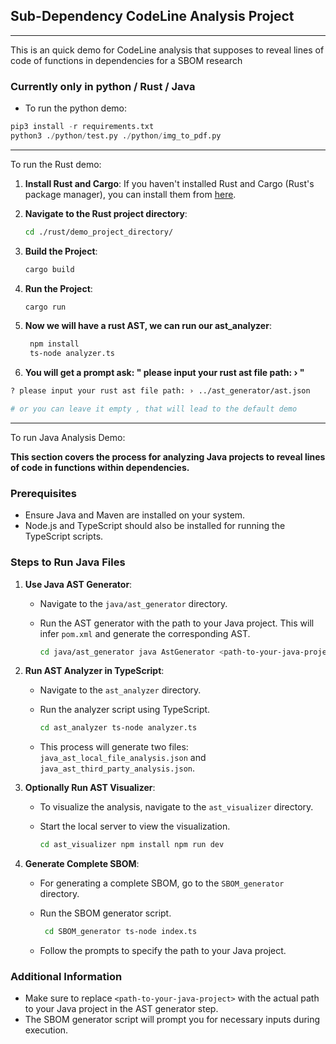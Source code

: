 ## Sub-Dependency CodeLine Analysis Project

---

This is an quick demo for CodeLine analysis that supposes to reveal lines of code of functions in dependencies for a SBOM research

### Currently only in python / Rust / Java

- To run the python demo:

```python
pip3 install -r requirements.txt
python3 ./python/test.py ./python/img_to_pdf.py
```

---

To run the Rust demo:

1. **Install Rust and Cargo**: If you haven't installed Rust and Cargo (Rust's package manager), you can install them from [here](https://rust-lang.org/tools/install).

2. **Navigate to the Rust project directory**:

   ```bash
   cd ./rust/demo_project_directory/
   ```

3. **Build the Project**:

   ```bash
   cargo build
   ```

4. **Run the Project**:

   ```bash
   cargo run
   ```

5. **Now we will have a rust AST, we can run our ast_analyzer**: 

   ```bash
    npm install
    ts-node analyzer.ts
   ```

6. **You will get a prompt ask: "  please input your rust ast file path: › "**
 ```bash
 ? please input your rust ast file path: › ../ast_generator/ast.json

 # or you can leave it empty , that will lead to the default demo
 ```


--- 
To run Java Analysis Demo:

**This section covers the process for analyzing Java projects to reveal lines of code in functions within dependencies.**

### Prerequisites

- Ensure Java and Maven are installed on your system.
- Node.js and TypeScript should also be installed for running the TypeScript scripts.

### Steps to Run Java Files

1. **Use Java AST Generator**:
    
    - Navigate to the `java/ast_generator` directory.
    - Run the AST generator with the path to your Java project. This will infer `pom.xml` and generate the corresponding AST.
        
        ```bash
        cd java/ast_generator java AstGenerator <path-to-your-java-project>
        ```
        
2. **Run AST Analyzer in TypeScript**:
    
    - Navigate to the `ast_analyzer` directory.
    - Run the analyzer script using TypeScript.
        
        ```bash
        cd ast_analyzer ts-node analyzer.ts
        ```
        
    - This process will generate two files: `java_ast_local_file_analysis.json` and `java_ast_third_party_analysis.json`.
3. **Optionally Run AST Visualizer**:
    
    - To visualize the analysis, navigate to the `ast_visualizer` directory.
    - Start the local server to view the visualization.
        
       ```bash
       cd ast_visualizer npm install npm run dev
       ```
        
4. **Generate Complete SBOM**:
    
    - For generating a complete SBOM, go to the `SBOM_generator` directory.
    - Run the SBOM generator script.
        

        ```bash
         cd SBOM_generator ts-node index.ts
        ```
        
    - Follow the prompts to specify the path to your Java project.

### Additional Information

- Make sure to replace `<path-to-your-java-project>` with the actual path to your Java project in the AST generator step.
- The SBOM generator script will prompt you for necessary inputs during execution.
